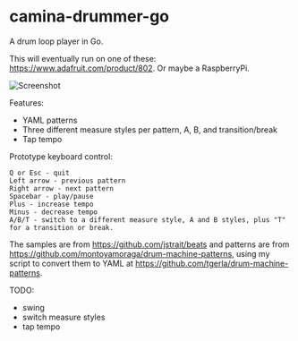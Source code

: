 # camina-drummer-go
A drum loop player in Go.

This will eventually run on one of these: https://www.adafruit.com/product/802. Or maybe a RaspberryPi.

![Screenshot](screenshot.png)

Features:

- YAML patterns
- Three different measure styles per pattern, A, B, and transition/break
- Tap tempo

Prototype keyboard control:

```
Q or Esc - quit
Left arrow - previous pattern
Right arrow - next pattern
Spacebar - play/pause
Plus - increase tempo
Minus - decrease tempo
A/B/T - switch to a different measure style, A and B styles, plus "T" for a transition or break.
```

The samples are from https://github.com/jstrait/beats and patterns are from https://github.com/montoyamoraga/drum-machine-patterns, using my script to convert them to YAML at https://github.com/tgerla/drum-machine-patterns. 

TODO:

- swing
- switch measure styles
- tap tempo